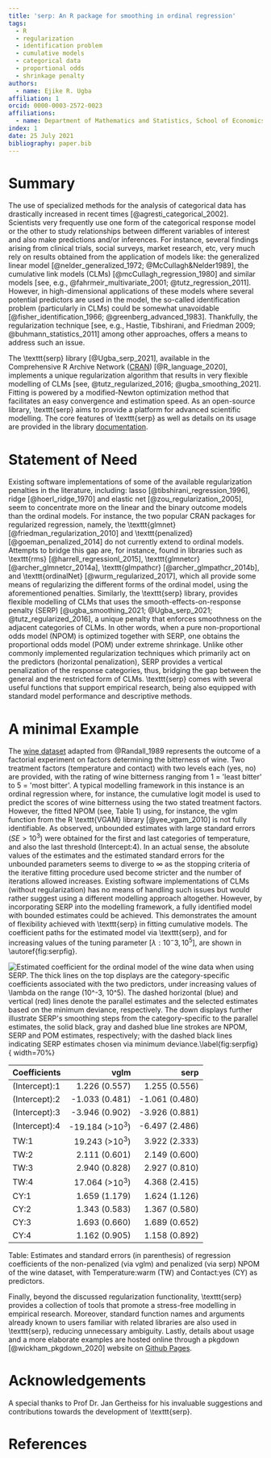 ```yaml
---
title: 'serp: An R package for smoothing in ordinal regression'
tags:
  - R
  - regularization
  - identification problem
  - cumulative models
  - categorical data
  - proportional odds
  - shrinkage penalty
authors:
  - name: Ejike R. Ugba
affiliation: 1
orcid: 0000-0003-2572-0023
affiliations:
  - name: Department of Mathematics and Statistics, School of Economics and Social Sciences, Helmut Schmidt University, Hamburg, Germany
index: 1
date: 25 July 2021
bibliography: paper.bib
---  
```

  


# Summary 

The use of specialized methods for the analysis of categorical data has drastically increased in recent times [@agresti_categorical_2002]. Scientists very frequently use one form of the categorical response model or the other to study relationships between different variables of interest and also make predictions and/or inferences. For instance, several findings arising from clinical trials, social surveys, market research, etc, very much rely on results obtained from the application of models like: the generalized linear model [@nelder_generalized_1972; @McCullagh&Nelder1989], the cumulative link models (CLMs) [@mcCullagh_regression_1980] and similar models [see, e.g., @fahrmeir_multivariate_2001; @tutz_regression_2011]. However, in high-dimensional applications of these models where several potential predictors are used in the model, the so-called identification problem (particularly in CLMs) could be somewhat unavoidable [@fisher_identification_1966; @greenberg_advanced_1983]. Thankfully, the regularization technique [see, e.g., Hastie, Tibshirani, and Friedman 2009; @buhmann_statistics_2011] among other approaches, offers a means to address such an issue. 

The \texttt{serp} library [@Ugba_serp_2021], available in the Comprehensive R Archive Network ([CRAN](https://CRAN.R-project.org/package=serp)) [@R_language_2020], implements a unique regularization algorithm that results in very flexible modelling of CLMs [see, @tutz_regularized_2016; @ugba_smoothing_2021]. Fitting is powered by a modified-Newton optimization method that facilitates an easy convergence and estimation speed. As an open-source library, \texttt{serp} aims to provide a platform for advanced scientific modelling. The core features of \texttt{serp} as well as details on its usage are provided in the library [documentation](https://cran.r-project.org/web/packages/serp/serp.pdf).



# Statement of Need

Existing software implementations of some of the available regularization penalties in the literature, including: lasso [@tibshirani_regression_1996], ridge [@hoerl_ridge_1970] and elastic net [@zou_regularization_2005], seem to concentrate more on the linear and the binary outcome models than the ordinal models. For instance, the two popular CRAN packages for regularized regression, namely, the \texttt{glmnet} [@friedman_regularization_2010] and \texttt{penalized} [@goeman_penalized_2014] do not currently extend to ordinal models. Attempts to bridge this gap are, for instance, found in libraries such as \texttt{rms} [@harrell_regressionl_2015], \texttt{glmnetcr} [@archer_glmnetcr_2014a],  \texttt{glmpathcr} [@archer_glmpathcr_2014b], and \texttt{ordinalNet} [@wurm_regularized_2017], which all provide some means of regularizing the different forms of the ordinal model, using the aforementioned penalties. Similarly, the \texttt{serp} library, provides flexible modelling of CLMs that uses the smooth-effects-on-response penalty (SERP) [@ugba_smoothing_2021; @Ugba_serp_2021; @tutz_regularized_2016], a unique penalty that enforces smoothness on the adjacent categories of CLMs. In other words, when a pure non-proportional odds model (NPOM) is optimized together with SERP, one obtains the proportional odds model (POM) under extreme shrinkage. Unlike other commonly implemented regularization techniques which primarily act on the predictors (horizontal penalization), SERP provides a vertical penalization of the response categories, thus, bridging the gap between the general and the restricted form of CLMs. \texttt{serp} comes with several useful functions that support empirical research, being also equipped with standard model performance and descriptive methods.


# A minimal Example

The [wine dataset](https://ejikeugba.github.io/serp/reference/wine.html) adapted from @Randall_1989 represents the outcome of a factorial experiment on factors determining the bitterness of wine. Two treatment factors (temperature and contact) with two levels each (yes, no) are provided, with the rating of wine bitterness ranging from 1 = 'least bitter' to 5 = 'most bitter'. A typical modelling framework in this instance is an ordinal regression where, for instance, the cumulative logit model is used to predict the scores of wine bitterness using the two stated treatment factors. However, the fitted NPOM (see, Table 1) using, for instance, the vglm function from the R \texttt{VGAM} library [@yee_vgam_2010] is not fully identifiable. As observed, unbounded estimates with large standard errors ($SE > 10^3$) were obtained for the first and last categories of temperature, and also the last threshold (Intercept:4). In an actual sense, the absolute values of the estimates and the estimated standard errors for the unbounded parameters seems to diverge to $\infty$ as the stopping criteria of the iterative fitting procedure used become stricter and the number of iterations allowed increases. Existing software implementations of CLMs (without regularization) has no means of handling such issues but would rather suggest using a different modelling approach altogether. However, by incorporating SERP into the modelling framework, a fully identified model with bounded estimates could be achieved. This demonstrates the amount of flexibility achieved with \texttt{serp} in fitting cumulative models. The coefficient paths for the estimated model via \texttt{serp}, and for increasing values of the tuning parameter $[\lambda: 10^-3, 10^5]$, are shown in \autoref{fig:serpfig}.


![Estimated coefficient for the ordinal model of the wine data when using SERP. The thick lines on the top displays are the category-specific coefficients associated with the two predictors, under increasing values of $\lambda$ on the range ($10^-3, 10^5$). The dashed horizontal (blue) and vertical (red) lines denote the parallel estimates and the selected estimates based on the minimum deviance, respectively. The down displays further illustrate SERP's smoothing steps from the category-specific to the parallel estimates, the solid black, gray and dashed blue line strokes are NPOM, SERP and POM estimates, respectively; with the dashed black lines indicating SERP estimates chosen via minimum deviance.\label{fig:serpfig}](serp_fig.png){ width=70%}



  Coefficients  |        vglm        |        serp        |
  :-------------|-------------------:|-------------------:|
  (Intercept):1 |   1.226    (0.557) |    1.255   (0.556) |
  (Intercept):2 |  -1.033    (0.481) |   -1.061   (0.480) | 
  (Intercept):3 |  -3.946    (0.902) |   -3.926   (0.881) |
  (Intercept):4 | -19.184   (>$10^3$)|   -6.497   (2.486) |
  TW:1          |  19.243   (>$10^3$)|    3.922   (2.333) |
  TW:2          |   2.111    (0.601) |    2.149   (0.600) |
  TW:3          |   2.940    (0.828) |    2.927   (0.810) |
  TW:4          |  17.064   (>$10^3$)|    4.368   (2.415) |
  CY:1          |   1.659    (1.179) |    1.624   (1.126) |  
  CY:2          |   1.343    (0.583) |    1.367   (0.580) |
  CY:3          |   1.693    (0.660) |    1.689   (0.652) |
  CY:4          |   1.162    (0.905) |    1.158   (0.892) |


Table: Estimates and standard errors (in parenthesis) of regression coefficients of the non-penalized (via vglm) and penalized (via serp) NPOM of the wine dataset, with Temperature:warm (TW) and Contact:yes (CY) as predictors.



Finally, beyond the discussed regularization functionality, \texttt{serp} provides a collection of tools that promote a stress-free modelling in empirical research. Moreover, standard function names and arguments already known to users familiar with related libraries are also used in \texttt{serp}, reducing unnecessary ambiguity. Lastly, details about usage and a more elaborate examples are hosted online through a pkgdown [@wickham_pkgdown_2020] website on [Github Pages](https://ejikeugba.github.io/serp).  


# Acknowledgements
A special thanks to Prof Dr. Jan Gertheiss for his invaluable suggestions and contributions towards the development of \texttt{serp}.


# References

